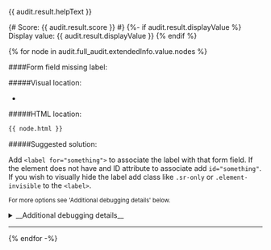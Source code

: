 {{ audit.result.helpText }}

{# Score: {{ audit.result.score }} #}
{%- if audit.result.displayValue %}
Display value: {{ audit.result.displayValue }}
{% endif %}

{% for node in audit.full_audit.extendedInfo.value.nodes %}

####Form field missing label:<br>

#####Visual location:

-

#####HTML location:

```html
{{ node.html }}
```

#####Suggested solution:

Add `<label for="something">` to associate the label with that form field. If the element does not have and ID attribute to associate add `id="something"`.<br>
If you wish to visually hide the label add class like `.sr-only` or `.element-invisible` to the `<label>`.

<sub>For more options see 'Additional debugging details' below.</sub>

<details>
<summary>__Additional debugging details__</summary>

_Selector path:_ <br> `{{ node.target }}`
`{{ node.target }}`

_DOM path:_ <br>
`{{ node.path }}`

_Summary:_ <br>
{{ node.failureSummary }}
</details>
<hr>
{% endfor -%}
